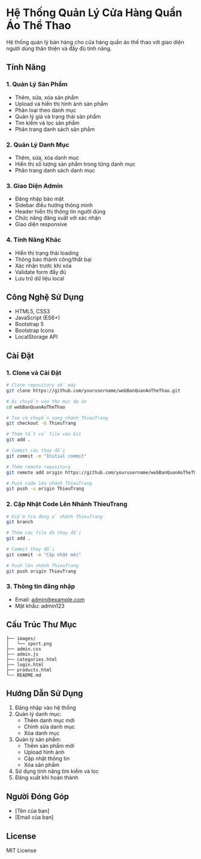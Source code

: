 # Hệ Thống Quản Lý Cửa Hàng Quần Áo Thể Thao

Hệ thống quản lý bán hàng cho cửa hàng quần áo thể thao với giao diện người dùng thân thiện và đầy đủ tính năng.

## Tính Năng

### 1. Quản Lý Sản Phẩm
- Thêm, sửa, xóa sản phẩm
- Upload và hiển thị hình ảnh sản phẩm
- Phân loại theo danh mục
- Quản lý giá và trạng thái sản phẩm
- Tìm kiếm và lọc sản phẩm
- Phân trang danh sách sản phẩm

### 2. Quản Lý Danh Mục
- Thêm, sửa, xóa danh mục
- Hiển thị số lượng sản phẩm trong từng danh mục
- Phân trang danh sách danh mục

### 3. Giao Diện Admin
- Đăng nhập bảo mật
- Sidebar điều hướng thông minh
- Header hiển thị thông tin người dùng
- Chức năng đăng xuất với xác nhận
- Giao diện responsive

### 4. Tính Năng Khác
- Hiển thị trạng thái loading
- Thông báo thành công/thất bại
- Xác nhận trước khi xóa
- Validate form đầy đủ
- Lưu trữ dữ liệu local

## Công Nghệ Sử Dụng

- HTML5, CSS3
- JavaScript (ES6+)
- Bootstrap 5
- Bootstrap Icons
- LocalStorage API

## Cài Đặt

### 1. Clone và Cài Đặt

```bash
# Clone repository về máy
git clone https://github.com/yourusername/webBanQuanAoTheThao.git

# Di chuyển vào thư mục dự án
cd webBanQuanAoTheThao

# Tạo và chuyển sang nhánh ThieuTrang
git checkout -b ThieuTrang

# Thêm tất cả file vào Git
git add .

# Commit các thay đổi
git commit -m "Initial commit"

# Thêm remote repository
git remote add origin https://github.com/yourusername/webBanQuanAoTheThao.git

# Push code lên nhánh ThieuTrang
git push -u origin ThieuTrang
```

### 2. Cập Nhật Code Lên Nhánh ThieuTrang

```bash
# Kiểm tra đang ở nhánh ThieuTrang
git branch

# Thêm các file đã thay đổi
git add .

# Commit thay đổi
git commit -m "Cập nhật mới"

# Push lên nhánh ThieuTrang
git push origin ThieuTrang
```

### 3. Thông tin đăng nhập
- Email: admin@example.com
- Mật khẩu: admin123

## Cấu Trúc Thư Mục

```
├── images/
│   └── sport.png
├── admin.css
├── admin.js
├── categories.html
├── login.html
├── products.html
└── README.md
```

## Hướng Dẫn Sử Dụng

1. Đăng nhập vào hệ thống
2. Quản lý danh mục:
   - Thêm danh mục mới
   - Chỉnh sửa danh mục
   - Xóa danh mục
3. Quản lý sản phẩm:
   - Thêm sản phẩm mới
   - Upload hình ảnh
   - Cập nhật thông tin
   - Xóa sản phẩm
4. Sử dụng tính năng tìm kiếm và lọc
5. Đăng xuất khi hoàn thành

## Người Đóng Góp

- [Tên của bạn]
- [Email của bạn]

## License

MIT License 